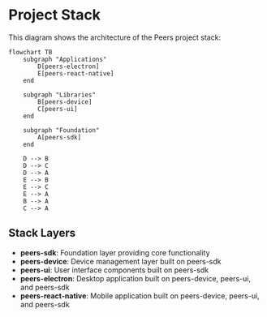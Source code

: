 # Project Stack

This diagram shows the architecture of the Peers project stack:

```mermaid
flowchart TB
    subgraph "Applications"
        D[peers-electron]
        E[peers-react-native]
    end
    
    subgraph "Libraries"
        B[peers-device]
        C[peers-ui]
    end
    
    subgraph "Foundation"
        A[peers-sdk]
    end
    
    D --> B
    D --> C
    D --> A
    E --> B
    E --> C
    E --> A
    B --> A
    C --> A
```

## Stack Layers

- **peers-sdk**: Foundation layer providing core functionality
- **peers-device**: Device management layer built on peers-sdk
- **peers-ui**: User interface components built on peers-sdk
- **peers-electron**: Desktop application built on peers-device, peers-ui, and peers-sdk
- **peers-react-native**: Mobile application built on peers-device, peers-ui, and peers-sdk